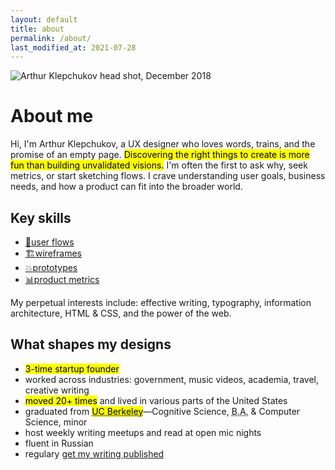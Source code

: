 ```yaml
---
layout: default
title: about
permalink: /about/
last_modified_at: 2021-07-28
---
```


<img
  class="head-shot"
  src="{{ site.url }}/assets/2019-AVK-square.jpg"
  alt="Arthur Klepchukov head shot, December 2018" />

# About me

Hi, I'm Arthur Klepchukov, a UX designer who loves words, trains, and the promise of an empty page. <mark>Discovering the right things to create is more fun than building unvalidated visions.</mark> I'm often the first to ask why, seek metrics, or start sketching flows. I crave understanding user goals, business needs, and how a product can fit into the broader world.





## Key skills

<ul class="about-skills">

  <li>
    <a href="{{ '/case_studies/flows_beyond_designers/' | relative_url }}">
      <span class="skill-graphic">🌊</span>user flows</a>
  </li>

  <li>
    <a href="{{ '/case_studies/redesign-file-viewer' | relative_url }}">
      <span class="skill-graphic">🏗</span>wireframes</a>
  </li>

  <li>
    <a href="{{ '/case_studies/note-to-self-prototype' | relative_url }}">
      <span class="skill-graphic">💥</span>prototypes</a>
  </li>

  <li>
    <a href="{{ '/case_studies/secure-reader-threading/' | relative_url }}">
      <span class="skill-graphic">📊</span>product metrics</a>
  </li>

</ul>

My perpetual interests include: effective writing, typography, information architecture, HTML & CSS, and the power of the web.





## What shapes my designs

* <mark>3-time startup founder</mark>
* worked across industries: government, music videos, academia, travel, creative writing
* <mark>moved 20+ times</mark> and lived in various parts of the United States
* graduated from <mark><abbr title="University of California, Berkeley">UC Berkeley</abbr></mark>—Cognitive Science, <abbr title="Bachelor of Arts">B.A.</abbr> & Computer Science, minor
* host weekly writing meetups and read at open mic nights
* fluent in Russian
* regulary <a href="https://arsenalofwords.com/" target="_blank">get my writing published</a>
